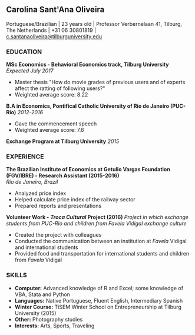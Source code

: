 ## Carolina Sant'Ana Oliveira   
Portuguese/Brazilian | 23 years old |
Professor Verbernelaan 41, Tilburg, The Netherlands | +31 06 30801819 | c.santanaoliveira@tilburguniversity.edu   

### EDUCATION
**MSc Economics - Behavioral Economics track, Tilburg University** *Expected July 2017*

  - Master thesis "How do movie grades of previous users and of experts affect the ratting of following users?"
  - Weighted average score: 8.22

**B.A in Economics, Pontifical Catholic University of Rio de Janeiro (PUC-Rio)** *2012-2016*

  - Gave the commencement speech
  - Weighted average score: 7.6
  
**Exchange Program at Tilburg University** *2015*

### EXPERIENCE
**The Brazilian Institute of Economics at Getulio Vargas Foundation (FGV/IBRE) - Research Assistant (2015-2016)**            
*Rio de Janeiro, Brazil*         
- Analyzed price index
- Helped calculate price index of the railway sector
- Prepared reports and presentations

**Volunteer Work - *Troca Cultural* Project (2016)**
*Project in which exchange students from PUC-Rio and children from Favela Vidigal exchange culture*
- Created the project with colleagues
- Conducted the communication between an institution at *Favela* Vidigal and international students
- Provided food and transportation for international students and children from *Favela* Vidigal

### SKILLS
- **Computer:** Advanced knowledge of R and Excel; some knowledge of VBA, Stata and Python
- **Languages:** Native Portuguese, Fluent English, Intermediary Spanish
- **Winter Course:** TiSEM Winter School on Entrepreneurship at Tilburg University (2015)
- **Other:** Photography studies
- **Interests:** Arts, Sports, Traveling
